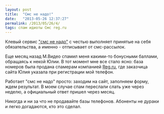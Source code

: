 ```yaml
---
layout: post
title:  "Смс не надо!"
date:   "2013-05-26 12:37:27"
permalink: /2013/05/26/4/
tags: спам идиоты Смс reg.ru
---
```


Клевый сервис ["смс не надо"](http://www.smsnenado.ru/) с честью
выполняет принятые на себя обязательства, а именно - отписывает от
смс-рассылок.

Еще месяц назад М.Видео спамил меня какими-то бонусными баллами,
обращаясь к некой Юлии. В тот момент мне все стало ясно: база номеров
была продана спамерам компанией [Reg.ru](https://www.reg.ru/), где
заказчица сайта Юлия указала при регистрации мой телефон.

Работает "смс не надо" просто: заходим на сайт, заполняем форму, ждем
результат. В моем случае спам переслали слать уже через неделю, а
официальный ответ пришел через месяц.

Никогда и ни за что не продавайте базы телефонов. Абоненты не дураки и
легко догадаются, кто это сделал.
